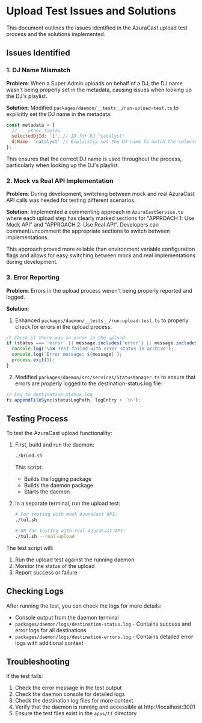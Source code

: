# Upload Test Issues and Solutions

This document outlines the issues identified in the AzuraCast upload test process and the solutions implemented.

## Issues Identified

### 1. DJ Name Mismatch

**Problem**: When a Super Admin uploads on behalf of a DJ, the DJ name wasn't being properly set in the metadata, causing issues when looking up the DJ's playlist.

**Solution**: Modified `packages/daemon/__tests__/run-upload-test.ts` to explicitly set the DJ name in the metadata:

```javascript
const metadata = {
  // ...other fields
  selectedDjId: '1', // ID for DJ "catalyst"
  djName: 'catalyst' // Explicitly set the DJ name to match the selected DJ
};
```

This ensures that the correct DJ name is used throughout the process, particularly when looking up the DJ's playlist.

### 2. Mock vs Real API Implementation

**Problem**: During development, switching between mock and real AzuraCast API calls was needed for testing different scenarios.

**Solution**: Implemented a commenting approach in `AzuraCastService.ts` where each upload step has clearly marked sections for "APPROACH 1: Use Mock API" and "APPROACH 2: Use Real API". Developers can comment/uncomment the appropriate sections to switch between implementations.

This approach proved more reliable than environment variable configuration flags and allows for easy switching between mock and real implementations during development.

### 3. Error Reporting

**Problem**: Errors in the upload process weren't being properly reported and logged.

**Solution**: 
1. Enhanced `packages/daemon/__tests__/run-upload-test.ts` to properly check for errors in the upload process:

```javascript
// Check if there was an error in the upload
if (status === 'error' || message.includes('error') || message.includes('failed')) {
  console.log('\n❌ Test failed with error status in archive');
  console.log(`Error message: ${message}`);
  process.exit(1);
}
```

2. Modified `packages/daemon/src/services/StatusManager.ts` to ensure that errors are properly logged to the destination-status.log file:

```javascript
// Log to destination-status.log
fs.appendFileSync(statusLogPath, logEntry + '\n');
```

## Testing Process

To test the AzuraCast upload functionality:

1. First, build and run the daemon:
   ```bash
   ./brund.sh
   ```
   This script:
   - Builds the logging package
   - Builds the daemon package
   - Starts the daemon

2. In a separate terminal, run the upload test:
   ```bash
   # For testing with mock AzuraCast API:
   ./tul.sh
   
   # OR for testing with real AzuraCast API:
   ./tul.sh --real-upload
   ```

The test script will:
1. Run the upload test against the running daemon
2. Monitor the status of the upload
3. Report success or failure

## Checking Logs

After running the test, you can check the logs for more details:

- Console output from the daemon terminal
- `packages/daemon/logs/destination-status.log` - Contains success and error logs for all destinations
- `packages/daemon/logs/destination-errors.log` - Contains detailed error logs with additional context

## Troubleshooting

If the test fails:

1. Check the error message in the test output
2. Check the daemon console for detailed logs
3. Check the destination log files for more context
4. Verify that the daemon is running and accessible at http://localhost:3001
5. Ensure the test files exist in the `apps/tf` directory
